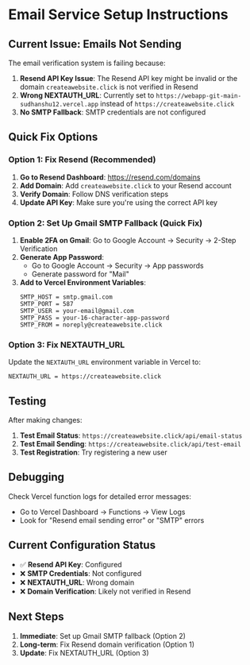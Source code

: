 # Email Service Setup Instructions

## Current Issue: Emails Not Sending

The email verification system is failing because:

1. **Resend API Key Issue**: The Resend API key might be invalid or the domain `createawebsite.click` is not verified in Resend
2. **Wrong NEXTAUTH_URL**: Currently set to `https://webapp-git-main-sudhanshu12.vercel.app` instead of `https://createawebsite.click`
3. **No SMTP Fallback**: SMTP credentials are not configured

## Quick Fix Options

### Option 1: Fix Resend (Recommended)

1. **Go to Resend Dashboard**: https://resend.com/domains
2. **Add Domain**: Add `createawebsite.click` to your Resend account
3. **Verify Domain**: Follow DNS verification steps
4. **Update API Key**: Make sure you're using the correct API key

### Option 2: Set Up Gmail SMTP Fallback (Quick Fix)

1. **Enable 2FA on Gmail**: Go to Google Account → Security → 2-Step Verification
2. **Generate App Password**: 
   - Go to Google Account → Security → App passwords
   - Generate password for "Mail"
3. **Add to Vercel Environment Variables**:
   ```
   SMTP_HOST = smtp.gmail.com
   SMTP_PORT = 587
   SMTP_USER = your-email@gmail.com
   SMTP_PASS = your-16-character-app-password
   SMTP_FROM = noreply@createawebsite.click
   ```

### Option 3: Fix NEXTAUTH_URL

Update the `NEXTAUTH_URL` environment variable in Vercel to:
```
NEXTAUTH_URL = https://createawebsite.click
```

## Testing

After making changes:

1. **Test Email Status**: `https://createawebsite.click/api/email-status`
2. **Test Email Sending**: `https://createawebsite.click/api/test-email`
3. **Test Registration**: Try registering a new user

## Debugging

Check Vercel function logs for detailed error messages:
- Go to Vercel Dashboard → Functions → View Logs
- Look for "Resend email sending error" or "SMTP" errors

## Current Configuration Status

- ✅ **Resend API Key**: Configured
- ❌ **SMTP Credentials**: Not configured  
- ❌ **NEXTAUTH_URL**: Wrong domain
- ❌ **Domain Verification**: Likely not verified in Resend

## Next Steps

1. **Immediate**: Set up Gmail SMTP fallback (Option 2)
2. **Long-term**: Fix Resend domain verification (Option 1)
3. **Update**: Fix NEXTAUTH_URL (Option 3)
